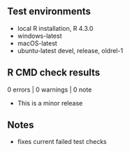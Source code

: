 ## Test environments

* local R installation, R 4.3.0
* windows-latest
* macOS-latest
* ubuntu-latest devel, release, oldrel-1

## R CMD check results

0 errors | 0 warnings | 0 note

* This is a minor release

## Notes

* fixes current failed test checks
